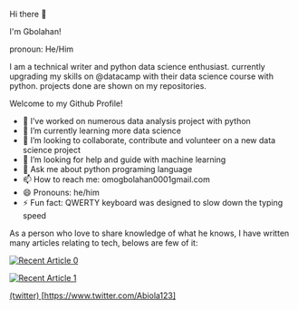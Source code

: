
Hi there 👋

I'm Gbolahan!

pronoun: He/Him

I am a technical writer and python data science enthusiast. currently upgrading my skills on @datacamp with their data science course with python. projects done are shown on my repositories.


Welcome to my Github Profile!
- 🔭 I’ve worked on numerous data analysis project with python
- 🌱 I’m currently learning more data science
- 👯 I’m looking to collaborate, contribute and volunteer on a new data science project 
- 🤔 I’m looking for help and guide with machine learning
- 💬 Ask me about python programing language
- 📫 How to reach me: omogbolahan0001gmail.com
- 😄 Pronouns: he/him
- ⚡ Fun fact: QWERTY keyboard was designed to slow down the typing speed

As a person who love to share knowledge of what he knows, I have written many articles relating to tech, belows are few of it:

<a target="_blank" href="https://github-readme-medium-recent-article.vercel.app/medium/@abiola0001/0"><img src="https://github-readme-medium-recent-article.vercel.app/medium/@abiola0001/0" alt="Recent Article 0">

<a target="_blank" href="https://github-readme-medium-recent-article.vercel.app/medium/@abiola0001/1"><img src="https://github-readme-medium-recent-article.vercel.app/medium/@abiola0001/1" alt="Recent Article 1">

(twitter) [https://www.twitter.com/Abiola123]






